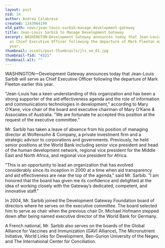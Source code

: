 ```yaml
---
layout: post
nid: 14
author: Andrea Calabrese
created: 1243964199
old_path: news/jean-louis-sarbib-manage-development-gateway
title: Jean-Louis Sarbib to Manage Development Gateway
excerpt: WASHINGTON—Development Gateway announces today that Jean-Louis Sarbib will serve
  as Chief Executive Officer following the departure of Mark Fleeton earlier this
  year.
thumbnail: assets/post-thumbnails/jls_sm_01.jpg
thumbnail-fid: "4321"
thumbnail-alt: ""
---
```


WASHINGTON—Development Gateway announces today that Jean-Louis Sarbib will serve as Chief Executive Officer following the departure of Mark Fleeton earlier this year.

"Jean-Louis has a keen understanding of this organization and has been a strong supporter of the aid effectiveness agenda and the role of information and communications technologies in development," according to Mary O’Kane, vice chair of the board and executive chairman of Mary O’Kane *&* Associates of Australia. "We are fortunate he accepted this position at the request of the executive committee."

Mr. Sarbib has taken a leave of absence from his position of managing director at Wolfensohn *&* Company, a private investment firm and a strategic advisor to corporations and governments. Previously, he held senior positions at the World Bank including senior vice president and head of the human development network, regional vice president for the Middle East and North Africa, and regional vice president for Africa.

"This is an opportunity to lead an organization that has evolved considerably since its inception in 2000 at a time when aid transparency and aid effectiveness are near the top of the agenda," said Mr. Sarbib. "I am honored that the board has given me its confidence and delighted at the idea of working closely with the Gateway’s dedicated, competent, and innovative staff."

In 2004, Mr. Sarbib joined the Development Gateway Foundation board of directors where he serves on the executive committee. The board selected him to serve as chair when the previous chair Dr. Michael Hofmann stepped down after being named executive director of the World Bank for Germany.

A French national, Mr. Sarbib also serves on the boards of the Global Alliance for Vaccines and Immunization (GAVI Alliance), The Micronutrient Initiative, World Links for Development, Ben-Gurion University of the Negev, and The International Center for Conciliation.
